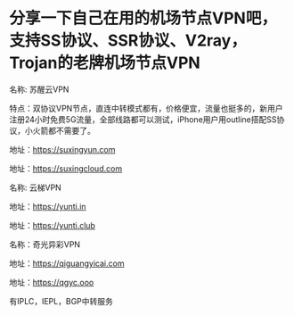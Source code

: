 # 分享一下自己在用的机场节点VPN吧，支持SS协议、SSR协议、V2ray，Trojan的老牌机场节点VPN

名称: 苏醒云VPN

特点：双协议VPN节点，直连中转模式都有，价格便宜，流量也挺多的，新用户注册24小时免费5G流量，全部线路都可以测试，iPhone用户用outline搭配SS协议，小火箭都不需要了。

地址：https://suxingyun.com

地址：https://suxingcloud.com

名称: 云梯VPN

地址：https://yunti.in

地址：https://yunti.club

名称：奇光异彩VPN

地址：https://qiguangyicai.com

地址：https://qgyc.ooo

有IPLC，IEPL，BGP中转服务

